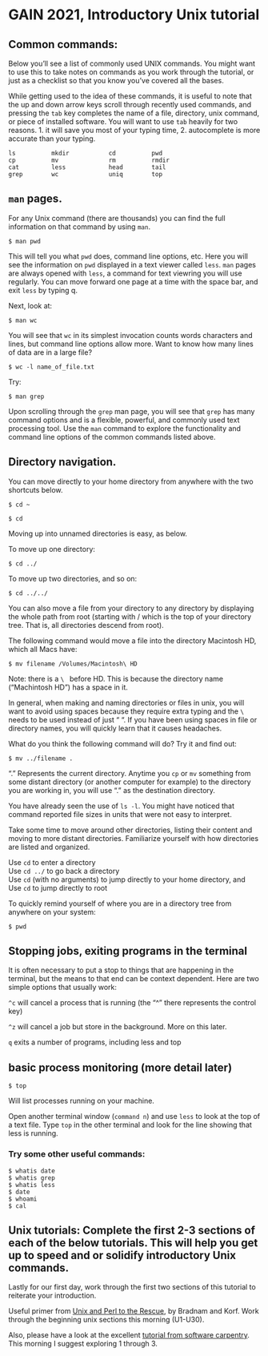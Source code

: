 # GAIN 2021, Introductory Unix tutorial

## Common commands: 

Below you’ll see a list of commonly used UNIX commands. You might want to use this to take notes on commands as you work through the tutorial, or just as a checklist so that you know you’ve covered all the bases.

While getting used to the idea of these commands, it is useful to note that the up and down arrow keys scroll through recently used commands, and pressing the `tab` key completes the name of a file, directory, unix command, or piece of installed software. You will want to use `tab` heavily for two reasons. 1. it will save you most of your typing time, 2. autocomplete is more accurate than your  typing.

    ls          mkdir           cd          pwd
    cp          mv              rm          rmdir 		
    cat         less            head        tail
    grep        wc              uniq	    top

## `man` pages. 
For any Unix command (there are thousands) you can find the full information on that command by using  `man`. 

    $ man pwd

This will tell you what `pwd` does, command line options, etc. Here you will see the information on `pwd` displayed in a text viewer called `less`.  `man` pages are always opened with `less`, a command for text viewring you will use regularly. You can move forward one page at a time with the space bar, and exit `less` by typing q.

Next, look at:

    $ man wc

You will see that `wc` in its simplest invocation counts words characters and lines, but command line options allow more. Want to know how many lines of data are in a large file? 

    $ wc -l name_of_file.txt
Try:

    $ man grep

 Upon scrolling through the `grep` man page, you will see that `grep` has many command options and is a flexible, powerful, and commonly used text processing tool. Use the `man` command to explore the functionality and command line options of the common commands listed above.

## Directory navigation. 

You can move directly to your home directory from anywhere with the two shortcuts below.

    $ cd ~

    $ cd 

Moving up into unnamed directories is easy, as below.

To move up one directory:

    $ cd ../

To move up two directories, and so on:

    $ cd ../../



You can also move a file from your directory to any directory by displaying the whole path from root (starting with / which is the top of your directory tree. That is, all directories descend from root).

The following command would move a file into the directory Macintosh HD, which all Macs have:

    $ mv filename /Volumes/Macintosh\ HD

Note: there is a `\ ` before HD. This is because the directory name (“Machintosh HD”) has a space in it.

In general, when making and naming directories or files in unix, you will want to avoid using spaces because they require extra typing and the `\ ` needs to be used instead of just “ “. If you have been using spaces in file or directory names, you will quickly learn that it causes headaches.

What do you think the following command will do? Try it and find out:

    $ mv ../filename .

“.” Represents the current directory. Anytime you `cp` or `mv` something from some distant directory (or another computer for example) to the directory you are working in, you will use “.”  as the destination directory.

You have already seen the use of `ls -l`. You might have noticed that command reported file sizes in units that were not easy to interpret. 


Take some time to move around other directories, listing their content and moving to more distant directories. Familiarize yourself with how directories are listed and organized.

Use `cd` to enter a directory\
Use `cd ../` to go back a directory\
Use `cd` (with no arguments) to jump directly to your home directory, and\
Use `cd` to jump directly to root


To quickly remind yourself of where you are in a directory tree from anywhere on your system:

    $ pwd

## Stopping jobs, exiting programs in the terminal

It is often necessary to put a stop to things that are happening in the terminal, but the means to that end can be context dependent. Here are two simple options that usually work:

`^c` will cancel a process that is running (the “^” there represents the control key)

`^z` will cancel a job but store in the background. More on this later.

`q` exits a number of programs, including less and top

## basic process monitoring (more detail later)

    $ top

Will list processes running on your machine.

Open another terminal window (`command n`) and use `less` to look at the top of a text file. Type `top` in the other terminal and look for the line showing that less is running.


 ### Try some other useful commands:

    $ whatis date
    $ whatis grep
    $ whatis less 
    $ date
    $ whoami
    $ cal


## **Unix tutorials:** Complete the first 2-3 sections of each of the below tutorials. This will help you get up to speed and or solidify introductory Unix commands.

Lastly for our first day, work through the first two sections of this tutorial to reiterate your introduction.

Useful primer from [Unix and Perl to the Rescue](http://korflab.ucdavis.edu/Unix_and_Perl/current.html), by Bradnam and Korf. Work through the beginning unix sections this morning (U1-U30). 

Also, please have a look at the excellent [tutorial from software carpentry](http://swcarpentry.github.io/shell-novice/). This morning I suggest exploring 1 through 3.
